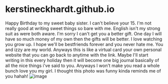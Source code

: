 # kerstineckhardt.github.io


Happy Birthday to my sweet baby sister. I can't believe your 15. I'm not really good at writing 
sweet things so bare with me. English isn't my strong suit as were both aware. I'm sorry I can't
get you a better gift. One day I will have so much money of my own then the gifts will be better. 
I love watching you grow up. I hope we'll be bestfriends forever and you never hate me. You and izzy are my world. Anyways this is like a virtual card your own personal website that you can go back to anytime with the link. Maybe I'll start writing in this every holiday then it will become one big journal basically of all the nice things i've said to you. Anyways I won't make you read a whole bunch love you my girl.
I thought this photo was funny kinda reminds me of you hahah!
![image](https://github.com/camillaeckhardt/kk.github.io/assets/137851668/207935bc-46d6-4b40-ad4e-be048bef308c)
